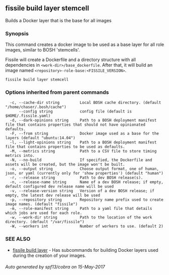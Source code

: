 ## fissile build layer stemcell

Builds a Docker layer that is the base for all images

### Synopsis



This command creates a docker image to be used as a base layer for all role images,
similar to BOSH 'stemcells'.

Fissile will create a Dockerfile and a directory structure with all dependencies in 
`<work-dir>/base_dockerfile`. After that, it will build an image named 
`<repository>-role-base:<FISSILE_VERSION>`.


```
fissile build layer stemcell
```

### Options inherited from parent commands

```
  -c, --cache-dir string         Local BOSH cache directory. (default "/home/chaser/.bosh/cache")
      --config string            config file (default is $HOME/.fissile.yaml)
  -d, --dark-opinions string     Path to a BOSH deployment manifest file that contains properties that should not have opinionated defaults.
  -F, --from string              Docker image used as a base for the layers (default "ubuntu:14.04")
  -l, --light-opinions string    Path to a BOSH deployment manifest file that contains properties to be used as defaults.
  -M, --metrics string           Path to a CSV file to store timing metrics into.
  -N, --no-build                 If specified, the Dockerfile and assets will be created, but the image won't be built.
  -o, --output string            Choose output format, one of human, json, or yaml (currently only for 'show properties') (default "human")
  -r, --release string           Path to dev BOSH release(s).
  -n, --release-name string      Name of a dev BOSH release; if empty, default configured dev release name will be used
  -v, --release-version string   Version of a dev BOSH release; if empty, the latest dev release will be used
  -p, --repository string        Repository name prefix used to create image names. (default "fissile")
  -m, --role-manifest string     Path to a yaml file that details which jobs are used for each role.
  -w, --work-dir string          Path to the location of the work directory. (default "/var/fissile")
  -W, --workers int              Number of workers to use. (default 2)
```

### SEE ALSO
* [fissile build layer](fissile_build_layer.md)	 - Has subcommands for building Docker layers used during the creation of your images.

###### Auto generated by spf13/cobra on 15-May-2017
